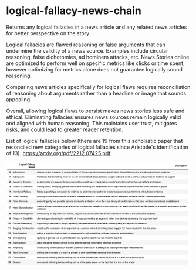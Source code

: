 # logical-fallacy-news-chain
Returns any logical fallacies in a news article and any related news articles for better perspective on the story.

Logical fallacies are flawed reasoning or false arguments that can undermine the validity of a news source. Examples include circular reasoning, false
dichotomies, ad hominem attacks, etc.  News Stories online are optimized to perform well on specific metrics like clicks or time spent, however optimizing for metrics alone does not guarantee logically sound reasoning.

Comparing news articles specifically for logical flaws requires reconciliation of reasoning about arguments rather than a headline or image that sounds appealing. 

Overall, allowing logical flaws to persist makes news stories less safe and ethical. Eliminating fallacies ensures news sources remain logically valid and aligned with human reasoning. This maintains user trust, mitigates risks, and could lead to greater reader retention.

List of logical fallacies below (there are 19 from this scholastic paper that reconciled new categories of logical fallacies since Aristotle's identification of 13).
https://arxiv.org/pdf/2212.07425.pdf



![fallacies](./images/f.png)
